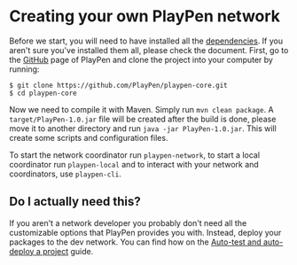 # Creating your own PlayPen network

Before we start, you will need to have installed all the [dependencies](../setup/DEPENDENCIES.md). If you aren't sure you've installed them all, please check the document.
First, go to the [GitHub](https://github.com/PlayPen/playpen-core) page of PlayPen and clone the project into your computer by running:

```shell
$ git clone https://github.com/PlayPen/playpen-core.git
$ cd playpen-core
```

Now we need to compile it with Maven. Simply run `mvn clean package`. A `target/PlayPen-1.0.jar` file will be created after the build is done, please move it to another directory and run `java -jar PlayPen-1.0.jar`. This will create some scripts and configuration files.

To start the network coordinator run `playpen-network`, to start a local coordinator run `playpen-local` and to interact with your network and coordinators, use `playpen-cli`.

## Do I actually need this?

If you aren't a network developer you probably don't need all the customizable options that PlayPen provides you with. Instead, deploy your packages to the dev network. You can find how on the [Auto-test and auto-deploy a project](../deploy/PLAYPEN_DEPLOYER.md) guide.
